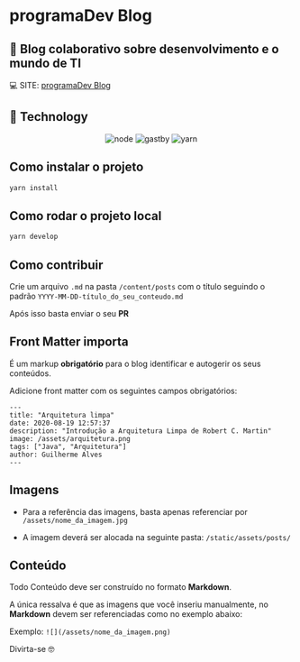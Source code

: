 # programaDev Blog

## 🚀 Blog colaborativo sobre desenvolvimento e o mundo de TI

💻 SITE: [programaDev Blog](https://programadev.com.br/)

## :rocket: Technology

<div align="center">

  ![node](https://img.shields.io/badge/Node.js-43853D?style=for-the-badge&logo=node-dot-js&logoColor=white)
  ![gastby](https://img.shields.io/badge/Gatsby-663399?style=for-the-badge&logo=gatsby&logoColor=white)
  ![yarn](https://img.shields.io/badge/Yarn-2C8EBB?style=for-the-badge&logo=yarn&logoColor=white)

</div>

## Como instalar o projeto

```bash
yarn install
```

## Como rodar o projeto local

```bash
yarn develop
```

## Como contribuir

Crie um arquivo `.md` na pasta `/content/posts` com o título seguindo o padrão `YYYY-MM-DD-título_do_seu_conteudo.md`

Após isso basta enviar o seu **PR**

## Front Matter importa

É um markup **obrigatório** para o blog identificar e autogerir os seus conteúdos.

Adicione front matter com os seguintes campos obrigatórios:

```text
---
title: "Arquitetura limpa"
date: 2020-08-19 12:57:37
description: "Introdução a Arquitetura Limpa de Robert C. Martin"
image: /assets/arquitetura.png
tags: ["Java", "Arquitetura"]
author: Guilherme Alves
---
```

## Imagens

- Para a referência das imagens, basta apenas referenciar por `/assets/nome_da_imagem.jpg`

- A imagem deverá ser alocada na seguinte pasta: `/static/assets/posts/`

## Conteúdo

Todo Conteúdo deve ser construído no formato **Markdown**.

A única ressalva é que as imagens que você inseriu manualmente, no **Markdown** devem ser referenciadas como no exemplo abaixo:

Exemplo: `![](/assets/nome_da_imagem.png)`

Divirta-se 🤓
